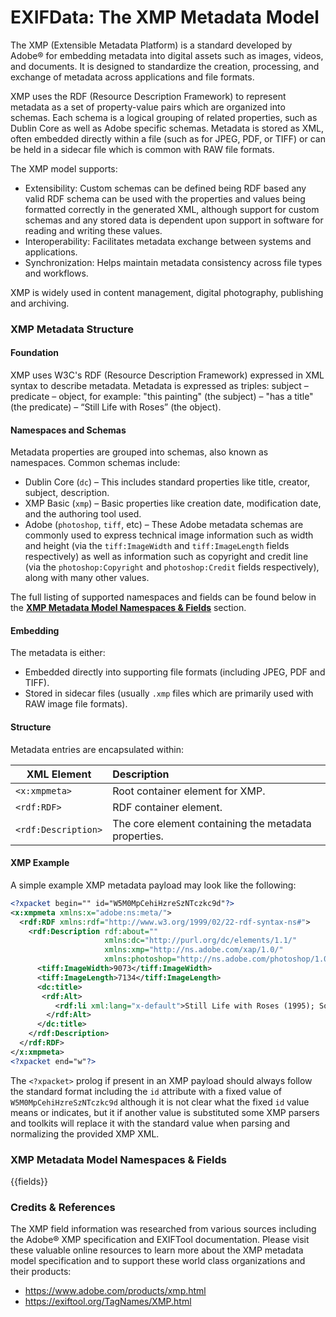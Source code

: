 # EXIFData: The XMP Metadata Model

The XMP (Extensible Metadata Platform) is a standard developed by Adobe® for embedding
metadata into digital assets such as images, videos, and documents. It is designed to
standardize the creation, processing, and exchange of metadata across applications and
file formats.

XMP uses the RDF (Resource Description Framework) to represent metadata as a set of
property-value pairs which are organized into schemas. Each schema is a logical grouping
of related properties, such as Dublin Core as well as Adobe specific schemas. Metadata
is stored as XML, often embedded directly within a file (such as for JPEG, PDF, or TIFF)
or can be held in a sidecar file which is common with RAW file formats.

The XMP model supports:

* Extensibility: Custom schemas can be defined being RDF based any valid RDF schema can
be used with the properties and values being formatted correctly in the generated XML,
although support for custom schemas and any stored data is dependent upon support in
software for reading and writing these values.
* Interoperability: Facilitates metadata exchange between systems and applications.
* Synchronization: Helps maintain metadata consistency across file types and workflows.

XMP is widely used in content management, digital photography, publishing and archiving.

### XMP Metadata Structure

#### Foundation
XMP uses W3C's RDF (Resource Description Framework) expressed in XML syntax to describe
metadata. Metadata is expressed as triples: subject – predicate – object, for example:
"this painting" (the subject) – "has a title" (the predicate) – “Still Life with Roses”
(the object).

#### Namespaces and Schemas
Metadata properties are grouped into schemas, also known as namespaces. Common schemas
include:

 * Dublin Core (`dc`) – This includes standard properties like title, creator, subject,
 description.
 * XMP Basic (`xmp`) – Basic properties like creation date, modification date, and the
 authoring tool used.
 * Adobe (`photoshop`, `tiff`, etc) – These Adobe metadata schemas are commonly used to
 express technical image information such as width and height (via the `tiff:ImageWidth`
 and `tiff:ImageLength` fields respectively) as well as information such as copyright
 and credit line (via the `photoshop:Copyright` and `photoshop:Credit` fields
 respectively), along with many other values. 

The full listing of supported namespaces and fields can be found below in the
[**XMP Metadata Model Namespaces & Fields**](#namespaces-and-fields) section.

#### Embedding
The metadata is either:

* Embedded directly into supporting file formats (including JPEG, PDF and TIFF).
* Stored in sidecar files (usually `.xmp` files which are primarily used with RAW image
file formats).

#### Structure
Metadata entries are encapsulated within:

| XML Element         | Description                                          |
| ------------------- | :--------------------------------------------------- |
| `<x:xmpmeta>`       | Root container element for XMP.                      |
| `<rdf:RDF>`         | RDF container element.                               |
| `<rdf:Description>` | The core element containing the metadata properties. |

#### XMP Example

A simple example XMP metadata payload may look like the following:

```xml
<?xpacket begin="" id="W5M0MpCehiHzreSzNTczkc9d"?>
<x:xmpmeta xmlns:x="adobe:ns:meta/">
  <rdf:RDF xmlns:rdf="http://www.w3.org/1999/02/22-rdf-syntax-ns#">
    <rdf:Description rdf:about=""  
                     xmlns:dc="http://purl.org/dc/elements/1.1/"
                     xmlns:xmp="http://ns.adobe.com/xap/1.0/"
                     xmlns:photoshop="http://ns.adobe.com/photoshop/1.0/">
      <tiff:ImageWidth>9073</tiff:ImageWidth>
      <tiff:ImageLength>7134</tiff:ImageLength>
      <dc:title>
       <rdf:Alt>
          <rdf:li xml:lang="x-default">Still Life with Roses (1995); Sophie Haywell (Welsh)</rdf:li>
        </rdf:Alt>
      </dc:title>
    </rdf:Description>
  </rdf:RDF>
</x:xmpmeta>
<?xpacket end="w"?>
```

The `<?xpacket>` prolog if present in an XMP payload should always follow the standard
format including the `id` attribute with a fixed value of `W5M0MpCehiHzreSzNTczkc9d`
although it is not clear what the fixed `id` value means or indicates, but it if another
value is substituted some XMP parsers and toolkits will replace it with the standard
value when parsing and normalizing the provided XMP XML.

<a id="namespaces-and-fields"></a>
### XMP Metadata Model Namespaces & Fields

{{fields}}

### Credits & References

The XMP field information was researched from various sources including the Adobe® XMP
specification and EXIFTool documentation. Please visit these valuable online resources
to learn more about the XMP metadata model specification and to support these world
class organizations and their products:

 * https://www.adobe.com/products/xmp.html
 * https://exiftool.org/TagNames/XMP.html
